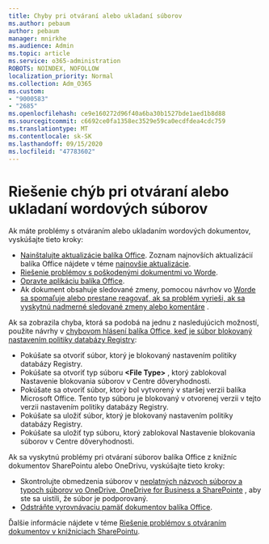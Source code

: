 ```yaml
---
title: Chyby pri otváraní alebo ukladaní súborov
ms.author: pebaum
author: pebaum
manager: mnirkhe
ms.audience: Admin
ms.topic: article
ms.service: o365-administration
ROBOTS: NOINDEX, NOFOLLOW
localization_priority: Normal
ms.collection: Adm_O365
ms.custom:
- "9000583"
- "2685"
ms.openlocfilehash: ce9e160272d96f40a6ba30b1527bde1aed1b8d88
ms.sourcegitcommit: c6692ce0fa1358ec3529e59ca0ecdfdea4cdc759
ms.translationtype: MT
ms.contentlocale: sk-SK
ms.lasthandoff: 09/15/2020
ms.locfileid: "47783602"
---
```

# <a name="resolve-errors-opening-or-saving-word-files"></a>Riešenie chýb pri otváraní alebo ukladaní wordových súborov

Ak máte problémy s otváraním alebo ukladaním wordových dokumentov, vyskúšajte tieto kroky:

- [Nainštalujte aktualizácie balíka Office](https://support.office.com/article/2ab296f3-7f03-43a2-8e50-46de917611c5). Zoznam najnovších aktualizácií balíka Office nájdete v téme [najnovšie aktualizácie](https://docs.microsoft.com/officeupdates/office-updates-msi).
- [Riešenie problémov s poškodenými dokumentmi vo Worde](https://docs.microsoft.com/office/troubleshoot/word/damaged-documents-in-word).
- [Opravte aplikáciu balíka Office](https://support.office.com/Article/Repair-an-Office-application-7821d4b6-7c1d-4205-aa0e-a6b40c5bb88b).
- Ak dokument obsahuje sledované zmeny, pomocou návrhov vo [Worde sa spomaľuje alebo prestane reagovať, ak sa problém vyrieši, ak sa vyskytnú nadmerné sledované zmeny alebo komentáre](https://docs.microsoft.com/office/troubleshoot/word/word-stops-responding) .

Ak sa zobrazila chyba, ktorá sa podobá na jednu z nasledujúcich možností, použite návrhy v [chybovom hlásení balíka Office, keď je súbor blokovaný nastavením politiky databázy Registry](https://docs.microsoft.com/office/troubleshoot/settings/file-blocked-in-office):

- Pokúšate sa otvoriť súbor, ktorý je blokovaný nastavením politiky databázy Registry.
- Pokúšate sa otvoriť typ súboru **\<File Type\>** , ktorý zablokoval Nastavenie blokovania súborov v Centre dôveryhodnosti.
- Pokúšate sa otvoriť súbor, ktorý bol vytvorený v staršej verzii balíka Microsoft Office. Tento typ súboru je blokovaný v otvorenej verzii v tejto verzii nastavením politiky databázy Registry.
- Pokúšate sa uložiť súbor, ktorý je blokovaný nastavením politiky databázy Registry.
- Pokúšate sa uložiť typ súboru, ktorý zablokoval Nastavenie blokovania súborov v Centre dôveryhodnosti.

Ak sa vyskytnú problémy pri otváraní súborov balíka Office z knižníc dokumentov SharePointu alebo OneDrivu, vyskúšajte tieto kroky:

- Skontrolujte obmedzenia súborov v [neplatných názvoch súborov a typoch súborov vo OneDrive, OneDrive for Business a SharePointe](https://support.office.com/article/64883a5d-228e-48f5-b3d2-eb39e07630fa) , aby ste sa uistili, že súbor je podporovaný. 
- [Odstráňte vyrovnávaciu pamäť dokumentov balíka Office](https://support.office.com/article/b1d3765e-d71b-4bb8-99ca-acd22c42995d
). 

Ďalšie informácie nájdete v téme [Riešenie problémov s otváraním dokumentov v knižniciach SharePointu](https://support.office.com/article/31329fa1-4ad0-47fc-95d8-bb0c5b12a536).